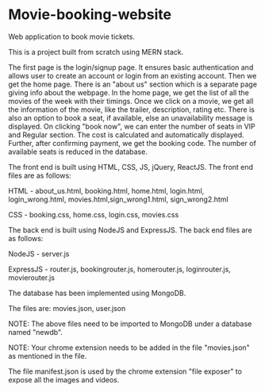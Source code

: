 # Movie-booking-website
Web application to book movie tickets.

This is a project built from scratch using MERN stack.

The first page is the login/signup page. It ensures basic authentication and allows user to create an account or login from an existing account.
Then we get the home page. There is an "about us" section which is a separate page giving info about the webpage.
In the home page, we get the list of all the movies of the week with their timings.
Once we click on a movie, we get all the information of the movie, like the trailer, description, rating etc.
There is also an option to book a seat, if available, else an unavailability message is displayed.
On clicking "book now", we can enter the number of seats in VIP and Regular section. The cost is calculated and automatically displayed.
Further, after confirming payment, we get the booking code. The number of available seats is reduced in the database.

The front end is built using HTML, CSS, JS, jQuery, ReactJS.
The front end files are as follows:

HTML - about_us.html, booking.html, home.html, login.html, login_wrong.html, movies.html,sign_wrong1.html, sign_wrong2.html

CSS - booking.css, home.css, login.css, movies.css


The back end is built using NodeJS and ExpressJS.
The back end files are as follows:

NodeJS - server.js

ExpressJS - router.js, bookingrouter.js, homerouter.js, loginrouter.js, movierouter.js


The database has been implemented using MongoDB.

The files are: movies.json, user.json

NOTE: The above files need to be imported to MongoDB under a database named "newdb".

NOTE: Your chrome extension needs to be added in the file "movies.json" as mentioned in the file.

The file manifest.json is used by the chrome extension "file exposer" to expose all the images and videos.
